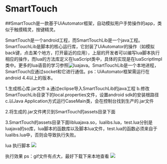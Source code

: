# SmartTouch
##SmartTouch是一款基于UiAutomator框架，自动模拟用户手势操作的app，类似于触摸精灵，按键精灵。

SmartTouch是一个android工程，而SmartTouchLib是一个java工程。SmartTouchLib是脚本的核心运行库，它封装了UiAutomator的操作（如模拟back键，点击某个地方，打开最近的应用），上层的开发者可以编写lua脚本执行相应的操作，而lua的方法库定义在luaScript类中，具体的实现是在luaScriptImpl类中。更多的lua语音的学习参照![luajava](https://github.com/jasonsantos/luajava)。SmartTouchLib是一个本地进程，SmartTouch应通过socket和它进行通信。ps：UiAutomator框架需运行在android 4.4以上的版本。

1.生成核心库.jar文件
  a.通过eclipse导入SmartTouchLib的java工程
  b.修改SmartTouchLib目录下的local.properties文件，设置android sdk的安装根路径
  c.以Java Application方式运行CaseMain类，会在控制台找到生产的.jar文件

2.将生成的.jar文件拷贝到SmartTouch的assets目录下面

3.SmartTouch的assets目录下面libluajava.so，lualibs.lua，test.lua分别是luajava的so库，lua脚本的函数库以及脚本lua文件，test.lua的函数必须来自于lualibs.lua中，否则会导致执行失败。

lua 执行脚本
![](https://raw.githubusercontent.com/yijiebuyi/SmartTouch/master/lua_script.png)

执行效果 ps：gif文件有点大，最好下载下来本地查看
![](https://raw.githubusercontent.com/yijiebuyi/SmartTouch/master/preview.gif)



